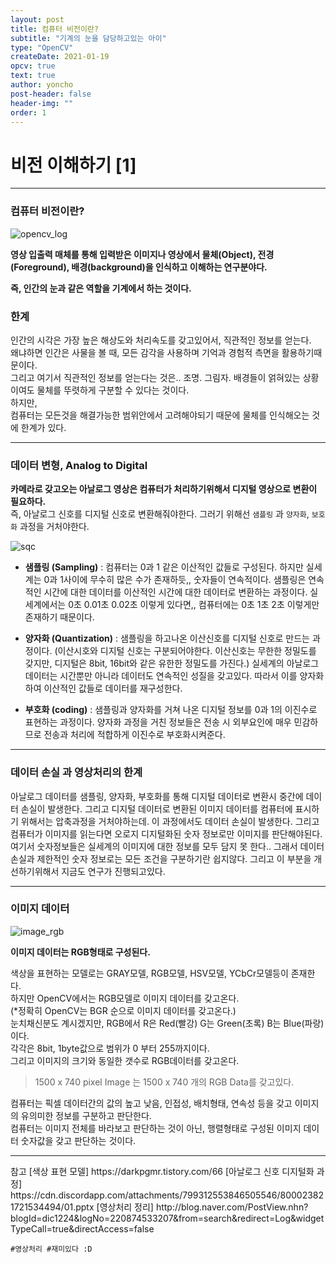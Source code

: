 ```yaml
---
layout: post
title: 컴퓨터 비전이란?
subtitle: "기계의 눈을 담당하고있는 아이"
type: "OpenCV"
createDate: 2021-01-19
opcv: true
text: true
author: yoncho
post-header: false
header-img: ""
order: 1
---
```


# 비전 이해하기 [1]

<hr>

### 컴퓨터 비전이란?

![opencv_log](https://user-images.githubusercontent.com/44021629/104948267-6111fa00-5a00-11eb-928c-f8d33b0ebadf.png)


**영상 입출력 매체를 통해 입력받은 이미지나 영상에서 물체(Object), 전경(Foreground), 배경(background)을 인식하고 이해하는 연구분야다.**

**즉, 인간의 눈과 같은 역할을 기계에서 하는 것이다.**  

### 한계

인간의 시각은 가장 높은 해상도와 처리속도를 갖고있어서, 직관적인 정보를 얻는다.  
왜냐하면 인간은 사물을 볼 때, 모든 감각을 사용하며 기억과 경험적 측면을 활용하기때문이다.  
그리고 여기서 직관적인 정보를 얻는다는 것은..
조명. 그림자. 배경들이 얽혀있는 상황이여도 물체를 뚜렷하게 구분할 수 있다는 것이다.  
하지만,  
컴퓨터는 모든것을 해결가능한 범위안에서 고려해야되기 때문에 물체를 인식해오는 것에 한계가 있다.

<hr>

### 데이터 변형, Analog to Digital

**카메라로 갖고오는 아날로그 영상은 컴퓨터가 처리하기위해서 디지털 영상으로 변환이 필요하다.**  
즉, 아날로그 신호를 디지털 신호로 변환해줘야한다. 그러기 위해선 <code>샘플링</code> 과 <code>양자화</code>, <code>보호화</code> 과정을 거처야한다.

![sqc](https://user-images.githubusercontent.com/44021629/104948289-68d19e80-5a00-11eb-9618-32827f13ebb5.jpg)


- **샘플링 (Sampling)** : 컴퓨터는 0과 1 같은 이산적인 값들로 구성된다. 하지만 실세계는 0과 1사이에 무수히 많은 수가 존재하듯,, 숫자들이 연속적이다. 샘플링은 연속적인 시간에 대한 데이터를 이산적인 시간에 대한 데이터로 변환하는 과정이다. 
실세계에서는 0초 0.01초 0.02초 이렇게 있다면,, 컴퓨터에는 0초 1초 2초 이렇게만 존재하기 때문이다.

- **양자화 (Quantization)** : 샘플링을 하고나온 이산신호를 디지털 신호로 만드는 과정이다. (이산시호와 디지털 신호는 구분되어야한다. 이산신호는 무한한 정밀도를 갖지만, 디지털은 8bit, 16bit와 같은 유한한 정밀도를 가진다.) 실세계의 아날로그 데이터는 시간뿐만 아니라 데이터도 연속적인 성질을 갖고있다. 따라서 이를 양자화하여 이산적인 값들로 데이터를 재구성한다.

- **부호화 (coding)** : 샘플링과 양자화를 거쳐 나온 디지털 정보를 0과 1의 이진수로 표현하는 과정이다. 양자화 과정을 거친 정보들은 전송 시 외부요인에 매우 민감하므로 전송과 처리에 적합하게 이진수로 부호화시켜준다.

<hr>

### 데이터 손실 과 영상처리의 한계

아날로그 데이터를 샘플링, 양자화, 부호화를 통해 디지털 데이터로 변환시 중간에 데이터 손실이 발생한다. 그리고 디지털 데이터로 변환된 이미지 데이터를 컴퓨터에 표시하기 위해서는 압축과정을 거처야하는데. 이 과정에서도 데이터 손실이 발생한다. 
그리고 컴퓨터가 이미지를 읽는다면 오로지 디지털화된 숫자 정보로만 이미지를 판단해야된다. 여기서 숫자정보들은 실세계의 이미지에 대한 정보를 모두 담지 못 한다..
그래서 데이터 손실과 제한적인 숫자 정보로는 모든 조건을 구분하기란 쉽지않다.
그리고 이 부분을 개선하기위해서 지금도 연구가 진행되고있다.

<hr>

### 이미지 데이터

![image_rgb](https://user-images.githubusercontent.com/44021629/104951163-61f95a80-5a05-11eb-8173-7710e85ea30f.png)

**이미지 데이터는  RGB형태로 구성된다.**

색상을 표현하는 모델로는 GRAY모델, RGB모델, HSV모델, YCbCr모델등이 존재한다.  
하지만 OpenCV에서는 RGB모델로 이미지 데이터를 갖고온다.     
(*정확히 OpenCV는 BGR 순으로 이미지 데이터를 갖고온다.)  
눈치채신분도 계시겠지만, RGB에서 R은 Red(빨강) G는 Green(초록) B는 Blue(파랑)이다.  
각각은 8bit, 1byte값으로 범위가 0 부터 255까지이다.  
그리고 이미지의 크기와 동일한 갯수로 RGB데이터를 갖고온다.  
> 1500 x 740 pixel Image 는 1500 x 740 개의 RGB Data를 갖고있다.

컴퓨터는 픽셀 데이터간의 값의 높고 낮음, 인접성, 배치형태, 연속성 등을 갖고 이미지의 유의미한 정보를 구분하고 판단한다.  
컴퓨터는 이미지 전체를 바라보고 판단하는 것이 아닌, 행렬형태로 구성된 이미지 데이터 숫자값을 갖고 판단하는 것이다.


<hr>
참고   
[색상 표현 모델]   
https://darkpgmr.tistory.com/66  
[아날로그 신호 디지털화 과정]  
https://cdn.discordapp.com/attachments/799312553846505546/800023821721534494/01.pptx  
[영상처리 정리]  
http://blog.naver.com/PostView.nhn?blogId=dic1224&logNo=220874533207&from=search&redirect=Log&widgetTypeCall=true&directAccess=false  

<code>#영상처리 #재미있다 :D</code>
